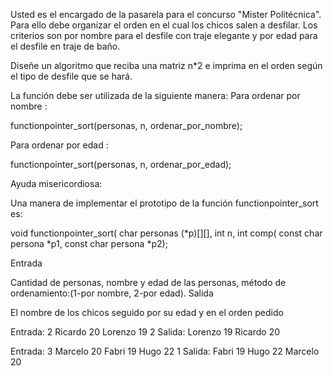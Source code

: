 Usted es el encargado de la pasarela para el concurso "Mister Politécnica". Para ello debe organizar el orden en el cual los chicos salen a desfilar. Los criterios son por nombre para el desfile con traje elegante y por edad para el desfile en traje de baño.

Diseñe un algoritmo que reciba una matriz n*2 e imprima en el orden según el tipo de desfile que se hará.

La función debe ser utilizada de la siguiente manera:
Para ordenar por nombre :

functionpointer_sort(personas, n, ordenar_por_nombre);


Para ordenar por edad :

functionpointer_sort(personas, n, ordenar_por_edad);


Ayuda misericordiosa: 

Una manera de implementar el prototipo de la función functionpointer_sort es:

void functionpointer_sort( char personas (*p)[][], int n, int comp( const char persona *p1, const char persona *p2);

Entrada

Cantidad de personas, nombre y edad de las personas, método de ordenamiento:(1-por nombre, 2-por edad).
Salida

El nombre de los chicos seguido por su edad y en el orden pedido

Entrada:
2 Ricardo 20 Lorenzo 19 2
Salida:
Lorenzo 19 Ricardo 20

Entrada:
3 Marcelo 20 Fabri 19 Hugo 22 1
Salida:
Fabri 19 Hugo 22 Marcelo 20